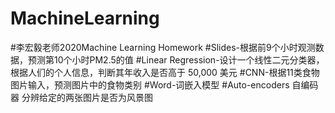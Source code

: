 # MachineLearning
#李宏毅老师2020Machine Learning Homework
#Slides-根据前9个小时观测数据，预测第10个小时PM2.5的值
#Linear Regression-设计一个线性二元分类器，根据人们的个人信息，判断其年收入是否高于 50,000 美元
#CNN-根据11类食物图片输入，预测图片中的食物类别
#Word-词嵌入模型
#Auto-encoders 自编码器 分辨给定的两张图片是否为风景图
